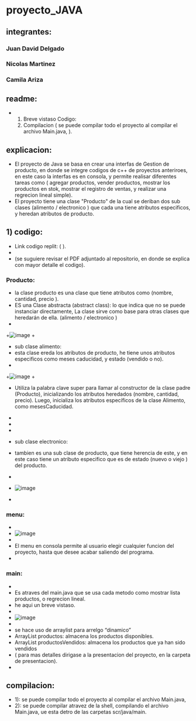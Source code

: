 # proyecto_JAVA


## integrantes:
### Juan David Delgado 
### Nicolas Martinez
### Camila Ariza
## readme:
+ 1) Breve vistaso Codigo:
  2) Compilacion
 ( se puede compilar todo el proyecto al compilar el archivo Main.java, ).

## explicacion:
+ El proyecto de Java se basa en crear una interfas de Gestion de producto, en donde se integre codigos de c++ de proyectos anteriroes, en este caso la interfas es en consola, y permite realisar diferentes tareas como ( agregar productos, vender productos, mostrar los productos en stok, mostrar el registro de ventas,  y realizar una regrecion lineal simple).
+ El proyecto tiene una clase "Producto" de la cual se deriban dos sub clases (alimento / electronico ) que cada una tiene atributos especificos, y heredan atributos de producto.

 ## 1) codigo:
 + Link codigo replit: (           ).
 + 
+ (se suguiere revisar el PDF adjuntado al repositorio, en donde se explica con mayor detalle el codigo).
### Producto:
+ la clase producto es una clase que tiene atributos como (nombre, cantidad, precio ).
+ ES una Clase abstracta (abstract class): lo que indica que no se puede instanciar directamente,  La clase sirve como base  para otras clases que heredarán de ella. (alimento / electronico ) 
+
+![image](https://github.com/user-attachments/assets/9add1f9b-189e-40d0-b51c-78ff2b8c1b57)
+
+ sub clase alimento:
+ esta clase ereda los atributos de producto, he tiene unos atributos especificos como meses caducidad, y estado (vendido o no).
+ 
+![image](https://github.com/user-attachments/assets/7deba667-df01-406c-8d09-df62cbf1aded)
+
+ Utiliza la palabra clave super para llamar al constructor de la clase padre (Producto), inicializando los atributos heredados (nombre, cantidad, precio).
Luego, inicializa los atributos específicos de la clase Alimento, como mesesCaducidad.
+
+


+
+ sub clase electronico:
+ tambien es una sub clase de producto, que tiene herencia de este, y en este caso tiene un atributo especifico que es de estado (nuevo o viejo ) del producto.
+
+ ![image](https://github.com/user-attachments/assets/a351da92-0620-4dd9-ad6b-567063fe36a0)
+


### menu:
+
+ ![image](https://github.com/user-attachments/assets/6c765598-b75c-4495-add7-e8966c1128b7)
+ 
+ El menu en consola permite al usuario elegir cualquier funcion del proyecto, hasta que desee acabar saliendo del programa.
+
### main:

+
+ Es atraves del main.java que se usa cada metodo como mostrar lista productos, o regrecion lineal.
+ he aqui un breve vistaso.
+
+ ![image](https://github.com/user-attachments/assets/a5b85d78-35e0-484a-8393-911edca1fb0f)
+
+ se hace uso de arraylist para arrelgo “dinamico”
+ ArrayList<Producto> productos: almacena los productos disponibles.
+ ArrayList<Producto> productosVendidos: almacena los productos que ya han sido vendidos
+ ( para mas detalles dirigase a la presentacion del proyecto, en la carpeta de presentacion).
+ 
## compilacion:
+ 1): se puede compilar todo el proyecto al compilar el archivo Main.java,
+ 2): se puede compilar atravez de la shell, compilando el archivo Main.java, ue esta detro de las carpetas scr/java/main.






